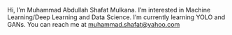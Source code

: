 Hi, I’m Muhammad Abdullah Shafat Mulkana. 
I’m interested in Machine Learning/Deep Learning and Data Science.
I’m currently learning YOLO and GANs.
You can reach me at muhammad.shafat@yahoo.com

<!---
xmassmx/xmassmx is a ✨ special ✨ repository because its `README.md` (this file) appears on your GitHub profile.
You can click the Preview link to take a look at your changes.
--->
